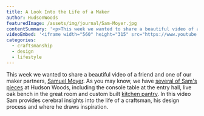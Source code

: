 ```yaml
---
title: A Look Into the Life of a Maker
author: HudsonWoods
featuredImage: /assets/img/journal/Sam-Moyer.jpg
contentSummary: '<p>This week we wanted to share a beautiful video of a friend and one of our maker partners, <a href="http://samuelmoyerfurniture.com/" target="_blank">Samuel Moyer</a>. In this video Sam provides cerebral insights into the life of a craftsman, his design process and where he draws inspiration.<span class="redactor-invisible-space"></span><span class="redactor-invisible-space"></span></p>'
videoEmbed: '<iframe width="560" height="315" src="https://www.youtube.com/embed/Pm42nuBVh0k" frameborder="0" allowfullscreen></iframe>'
categories:
  - craftsmanship
  - design
  - lifestyle
---
```

<p>
	This week we wanted to share a beautiful video of a friend and one of our maker partners, <a href="http://samuelmoyerfurniture.com/" target="_blank">Samuel Moyer</a>. As you may know, we have <a href="http://hudsonwoods.com/blog/hudson-woods-online-furnishings-sourcebook" target="_blank">several of Sam's pieces</a> at Hudson Woods, including the console table at the entry hall, live oak bench in the great room and custom built <a href="http://hudsonwoods.com/blog/kitchen-pantry" target="_blank">kitchen pantry</a>. In this video Sam provides cerebral insights into the life of a craftsman, his design process and where he draws inspiration.</p><p><br></p>